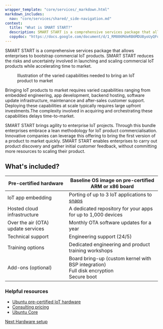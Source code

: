 ```yaml
---
wrapper_template: "core/services/_markdown.html"
markdown_includes:
  nav: "core/services/shared/_side-navigation.md"
context:
  title: "What is SMART START?"
  description: SMART START is a comprehensive services package that allows enterprises to bootstrap commercial IoT products.
  copydoc: "https://docs.google.com/document/d/1_RM806MdeRB6MDU8yoUyQFdZqopJobiKrqzgwUQm8J8/edit"
---
```


SMART START is a comprehensive services package that allows enterprises to bootstrap commercial IoT products. SMART START reduces the risks and uncertainty involved in launching and scaling commercial IoT products while accelerating time to market.

<figure>
  <img src="https://assets.ubuntu.com/v1/eb79a8ba-5b010931dbb1e5285b3232bde2c3c212a75fa4d9_2_690x423.png" style="margin: 0;" alt="">
  <figcaption>Illustration of the varied capabilities needed to bring an IoT product to market</figcaption>
</figure>

Bringing IoT products to market requires varied capabilities ranging from embedded engineering, app development, backend hosting, software update infrastructure, maintenance and after-sales customer support. Deploying these capabilities at scale typically requires large upfront investments.The complexity involved in acquiring and orchestrating these capabilities delays time-to-market.

SMART START brings agility to enterprise IoT projects. Through this bundle enterprises embrace a lean methodology for IoT product commercialisation. Innovative companies can leverage this offering to bring the first version of a product to market quickly. SMART START enables enterprises to carry out product discovery and gather initial customer feedback, without committing more resources to scaling their product.

## What's included?

| Pre-certified hardware             | Baseline OS image on pre-certified ARM or x86 board                                          |
| ---------------------------------- | -------------------------------------------------------------------------------------------- |
| IoT app embedding                  | Porting of up to 3 IoT applications to [snaps](http://snapcraft.io/docs/getting-started)     |
| Hosted cloud infrastructure        | A dedicated repository for your apps for up to 1,000 devices                                 |
| Over the air (OTA) update services | Monthly OTA software updates for a year                                                      |
| Technical support                  | Engineering support (24/5)                                                                   |
| Training options                   | Dedicated engineering and product training workshops                                         |
| Add-ons (optional)                 | Board bring-up (custom kernel with BSP integration) <br>Full disk encryption <br>Secure boot |

### Helpful resources

- [Ubuntu pre-certified IoT hardware](https://certification.ubuntu.com/iot)
- [Consulting pricing](/pricing/devices)
- [Ubuntu Core](/core)

<footer class="p-article-pagination">
  <a class="p-article-pagination__link--next" href="/core/services/guide/hardware-setup">
    <span class="p-article-pagination__label">Next</span>
    <span class="p-article-pagination__title">Hardware setup</span>
  </a>
</footer>
